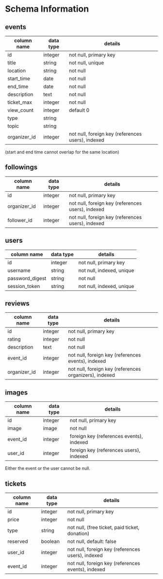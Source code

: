# Schema Information

## events
column name | data type | details
------------|-----------|-----------------------
id          | integer   | not null, primary key
title       | string    | not null, unique
location    | string    | not null
start_time  | date      | not null
end_time    | date      | not null
description | text      | not null
ticket_max  | integer   | not null
view_count  | integer   | default 0
type        | string    |
topic       | string    |
organizer_id| integer   | not null, foreign key (references users), indexed

(start and end time cannot overlap for the same location)

## followings
column name | data type | details
------------|-----------|-----------------------
id          | integer   | not null, primary key
organizer_id| integer   | not null, foreign key (references users), indexed
follower_id | integer   | not null, foreign key (references users), indexed

## users
column name     | data type | details
----------------|-----------|-----------------------
id              | integer   | not null, primary key
username        | string    | not null, indexed, unique
password_digest | string    | not null
session_token   | string    | not null, indexed, unique

## reviews
column name | data type | details
------------|-----------|-----------------------
id          | integer   | not null, primary key
rating      | integer   | not null
description | text      | not null
event_id    | integer   | not null, foreign key (references events), indexed
organizer_id| integer   | not null, foreign key (references organizers), indexed

## images
column name | data type | details
------------|-----------|-----------------------
id          | integer   | not null, primary key
image       | image     | not null
event_id    | integer   | foreign key (references events), indexed
user_id     | integer   | foreign key (references users), indexed

Either the event or the user cannot be null.

## tickets
column name | data type | details
------------|-----------|-----------------------
id          | integer   | not null, primary key
price       | integer   | not null
type        | string    | not null, (free ticket, paid ticket, donation)
reserved    | boolean   | not null, default: false
user_id     | integer   | not null, foreign key (references users), indexed
event_id    | integer   | not null, foreign key (references events), indexed

